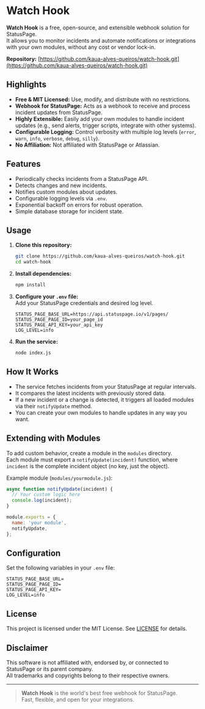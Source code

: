 # Watch Hook

**Watch Hook** is a free, open-source, and extensible webhook solution for StatusPage.  
It allows you to monitor incidents and automate notifications or integrations with your own modules, without any cost or vendor lock-in.

**Repository:** [https://github.com/kaua-alves-queiros/watch-hook.git](https://github.com/kaua-alves-queiros/watch-hook.git)

## Highlights

- **Free & MIT Licensed:** Use, modify, and distribute with no restrictions.
- **Webhook for StatusPage:** Acts as a webhook to receive and process incident updates from StatusPage.
- **Highly Extensible:** Easily add your own modules to handle incident updates (e.g., send alerts, trigger scripts, integrate with other systems).
- **Configurable Logging:** Control verbosity with multiple log levels (`error`, `warn`, `info`, `verbose`, `debug`, `silly`).
- **No Affiliation:** Not affiliated with StatusPage or Atlassian.

## Features

- Periodically checks incidents from a StatusPage API.
- Detects changes and new incidents.
- Notifies custom modules about updates.
- Configurable logging levels via `.env`.
- Exponential backoff on errors for robust operation.
- Simple database storage for incident state.

## Usage

1. **Clone this repository:**
   ```bash
   git clone https://github.com/kaua-alves-queiros/watch-hook.git
   cd watch-hook
   ```
2. **Install dependencies:**  
   ```bash
   npm install
   ```
3. **Configure your `.env` file:**  
   Add your StatusPage credentials and desired log level.
   ```
   STATUS_PAGE_BASE_URL=https://api.statuspage.io/v1/pages/
   STATUS_PAGE_PAGE_ID=your_page_id
   STATUS_PAGE_API_KEY=your_api_key
   LOG_LEVEL=info
   ```
4. **Run the service:**  
   ```bash
   node index.js
   ```

## How It Works

- The service fetches incidents from your StatusPage at regular intervals.
- It compares the latest incidents with previously stored data.
- If a new incident or a change is detected, it triggers all loaded modules via their `notifyUpdate` method.
- You can create your own modules to handle updates in any way you want.

## Extending with Modules

To add custom behavior, create a module in the `modules` directory.  
Each module must export a `notifyUpdate(incident)` function, where `incident` is the complete incident object (no key, just the object).

Example module (`modules/yourmodule.js`):

```js
async function notifyUpdate(incident) {
  // Your custom logic here
  console.log(incident);
}

module.exports = {
  name: 'your module',
  notifyUpdate,
};
```

## Configuration

Set the following variables in your `.env` file:

```
STATUS_PAGE_BASE_URL=
STATUS_PAGE_PAGE_ID=
STATUS_PAGE_API_KEY=
LOG_LEVEL=info
```

## License

This project is licensed under the MIT License. See [LICENSE](LICENSE) for details.

## Disclaimer

This software is not affiliated with, endorsed by, or connected to StatusPage or its parent company.  
All trademarks and copyrights belong to their respective owners.

---

> **Watch Hook** is the world's best free webhook for StatusPage.  
> Fast, flexible, and open for your integrations.
